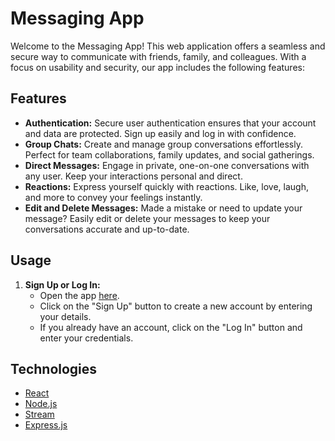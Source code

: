 # Messaging App

Welcome to the Messaging App! This web application offers a seamless and secure way to communicate with friends, family, and colleagues. With a focus on usability and security, our app includes the following features:

## Features

- **Authentication:** Secure user authentication ensures that your account and data are protected. Sign up easily and log in with confidence.
- **Group Chats:** Create and manage group conversations effortlessly. Perfect for team collaborations, family updates, and social gatherings.
- **Direct Messages:** Engage in private, one-on-one conversations with any user. Keep your interactions personal and direct.
- **Reactions:** Express yourself quickly with reactions. Like, love, laugh, and more to convey your feelings instantly.
- **Edit and Delete Messages:** Made a mistake or need to update your message? Easily edit or delete your messages to keep your conversations accurate and up-to-date.

## Usage

1. **Sign Up or Log In:**
   - Open the app [here](https://mav-messaging-app.netlify.app/).
   - Click on the "Sign Up" button to create a new account by entering your details.
   - If you already have an account, click on the "Log In" button and enter your credentials.

## Technologies
- [React](https://react.dev/)
- [Node.js](https://nodejs.org/)
- [Stream](https://getstream.io/)
- [Express.js](https://expressjs.com/)